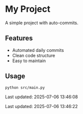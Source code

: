 # My Project

A simple project with auto-commits.

## Features
- Automated daily commits
- Clean code structure
- Easy to maintain

## Usage
```bash
python src/main.py
```


Last updated: 2025-07-06 13:46:08


Last updated: 2025-07-06 13:46:22
